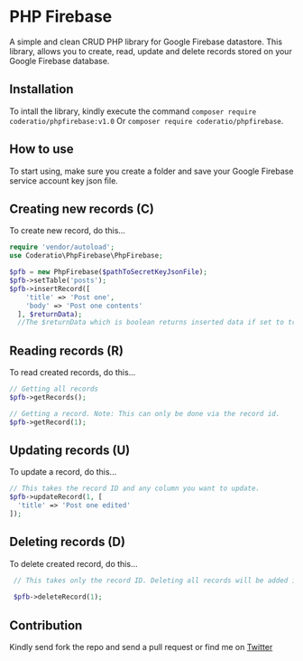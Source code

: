 # PHP Firebase
A simple and clean CRUD PHP library for Google Firebase datastore.
This library, allows you to create, read, update and delete records stored on your Google Firebase database.

## Installation
To intall the library, kindly execute the command `composer require coderatio/phpfirebase:v1.0` Or `composer require coderatio/phpfirebase`.

## How to use
To start using, make sure you create a folder and save your Google Firebase service account key json file.

## Creating new records (C)
To create new record, do this...
```php
require 'vendor/autoload';
use Coderatio\PhpFirebase\PhpFirebase;

$pfb = new PhpFirebase($pathToSecretKeyJsonFile);
$pfb->setTable('posts');
$pfb->insertRecord([
    'title' => 'Post one',
    'body' => 'Post one contents'
  ], $returnData);
  //The $returnData which is boolean returns inserted data if set to true. Default is false.
```

## Reading records (R)
To read created records, do this...
```php
// Getting all records
$pfb->getRecords();

// Getting a record. Note: This can only be done via the record id.
$pfb->getRecord(1); 
```

## Updating records (U)
To update a record, do this...
```php
// This takes the record ID and any column you want to update.
$pfb->updateRecord(1, [
  'title' => 'Post one edited'
]);

```

## Deleting records (D)
To delete created record, do this...
```php
 // This takes only the record ID. Deleting all records will be added in Beta-2
 
 $pfb->deleteRecord(1);
```

## Contribution
Kindly send fork the repo and send a pull request or find me on <a href="https://twitter.com/josiahoyahaya">Twitter</a>
